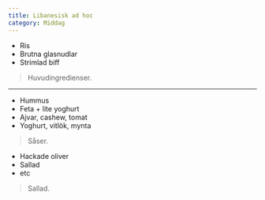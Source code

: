 ```yaml
---
title: Libanesisk ad hoc
category: Middag
---
```


- Ris
- Brutna glasnudlar
- Strimlad biff

> Huvudingredienser.

---

- Hummus
- Feta + lite yoghurt
- Ajvar, cashew, tomat
- Yoghurt, vitlök, mynta

> Såser.

- Hackade oliver
- Sallad
- etc

> Sallad.
